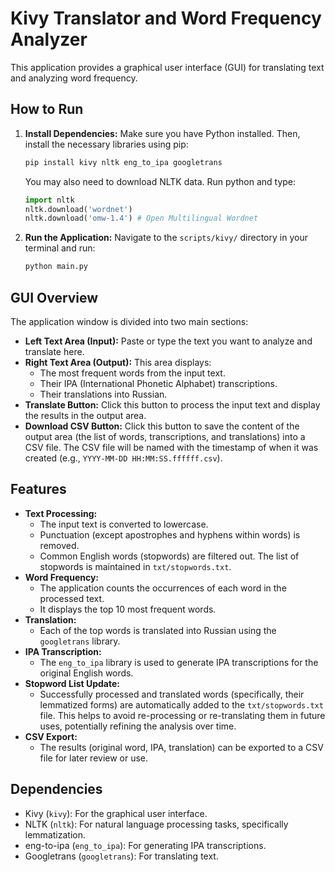 # Kivy Translator and Word Frequency Analyzer

This application provides a graphical user interface (GUI) for translating text and analyzing word frequency.

## How to Run

1.  **Install Dependencies:**
    Make sure you have Python installed. Then, install the necessary libraries using pip:
    ```bash
    pip install kivy nltk eng_to_ipa googletrans
    ```
    You may also need to download NLTK data. Run python and type:
    ```python
    import nltk
    nltk.download('wordnet')
    nltk.download('omw-1.4') # Open Multilingual Wordnet
    ```

2.  **Run the Application:**
    Navigate to the `scripts/kivy/` directory in your terminal and run:
    ```bash
    python main.py
    ```

## GUI Overview

The application window is divided into two main sections:

*   **Left Text Area (Input):** Paste or type the text you want to analyze and translate here.
*   **Right Text Area (Output):** This area displays:
    *   The most frequent words from the input text.
    *   Their IPA (International Phonetic Alphabet) transcriptions.
    *   Their translations into Russian.
*   **Translate Button:** Click this button to process the input text and display the results in the output area.
*   **Download CSV Button:** Click this button to save the content of the output area (the list of words, transcriptions, and translations) into a CSV file. The CSV file will be named with the timestamp of when it was created (e.g., `YYYY-MM-DD HH:MM:SS.ffffff.csv`).

## Features

*   **Text Processing:**
    *   The input text is converted to lowercase.
    *   Punctuation (except apostrophes and hyphens within words) is removed.
    *   Common English words (stopwords) are filtered out. The list of stopwords is maintained in `txt/stopwords.txt`.
*   **Word Frequency:**
    *   The application counts the occurrences of each word in the processed text.
    *   It displays the top 10 most frequent words.
*   **Translation:**
    *   Each of the top words is translated into Russian using the `googletrans` library.
*   **IPA Transcription:**
    *   The `eng_to_ipa` library is used to generate IPA transcriptions for the original English words.
*   **Stopword List Update:**
    *   Successfully processed and translated words (specifically, their lemmatized forms) are automatically added to the `txt/stopwords.txt` file. This helps to avoid re-processing or re-translating them in future uses, potentially refining the analysis over time.
*   **CSV Export:**
    *   The results (original word, IPA, translation) can be exported to a CSV file for later review or use.

## Dependencies

*   Kivy (`kivy`): For the graphical user interface.
*   NLTK (`nltk`): For natural language processing tasks, specifically lemmatization.
*   eng-to-ipa (`eng_to_ipa`): For generating IPA transcriptions.
*   Googletrans (`googletrans`): For translating text.
